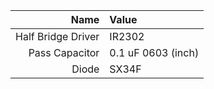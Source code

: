 | Name | Value |
|-----:|:------|
| Half Bridge Driver | IR2302 |
| Pass Capacitor | 0.1 uF 0603 (inch) |
| Diode | SX34F |

